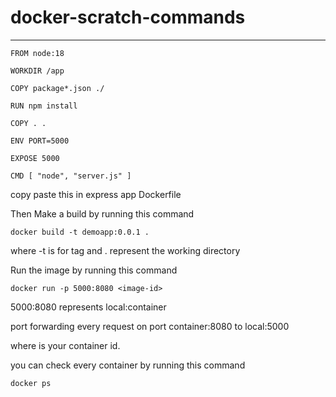 # docker-scratch-commands
---
```
FROM node:18

WORKDIR /app

COPY package*.json ./

RUN npm install

COPY . .

ENV PORT=5000

EXPOSE 5000

CMD [ "node", "server.js" ]
```
copy paste this in express app Dockerfile

Then Make a build by running this command

```
docker build -t demoapp:0.0.1 .
```
where -t is for tag and . represent the working directory

Run the image by running this command

```
docker run -p 5000:8080 <image-id>
```
5000:8080 represents
local:container

port forwarding every request on port container:8080 to local:5000

where <image-id> is your container id.

you can check every container by running this command

```
docker ps
```
